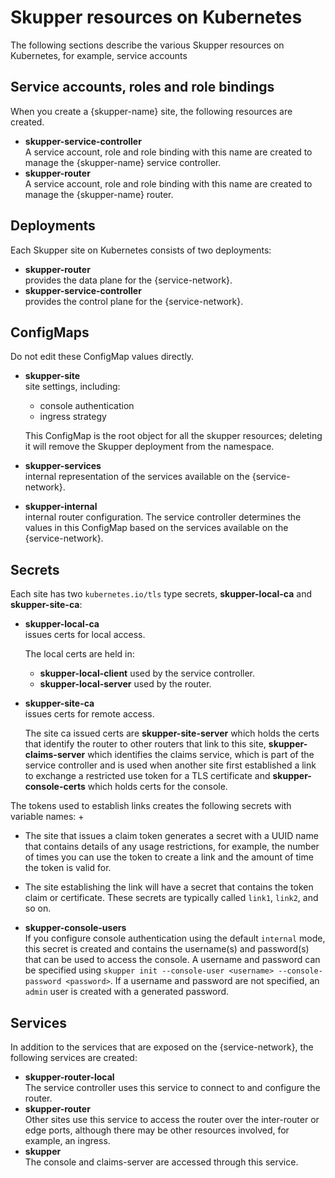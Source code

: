 # Skupper resources on Kubernetes

The following sections describe the various Skupper resources on Kubernetes, for example, service accounts

## Service accounts, roles and role bindings

When you create a {skupper-name} site, the following resources are created.

* **skupper-service-controller**\
A service account, role and role binding with this name are created to manage the {skupper-name} service controller.
* **skupper-router**\
A service account, role and role binding with this name are created to manage the {skupper-name} router.

## Deployments

Each Skupper site on Kubernetes consists of two deployments:

* **skupper-router**\
provides the data plane for the {service-network}.
* **skupper-service-controller**\
provides the control plane for the {service-network}.

## ConfigMaps

Do not edit these ConfigMap values directly.

* **skupper-site**\
site settings, including:

  * console authentication
  * ingress strategy

  This ConfigMap is the root object for all the skupper resources; deleting it will remove the Skupper deployment from the namespace.
* **skupper-services**\
internal representation of the services available on the {service-network}.
* **skupper-internal**\
internal router configuration.
The service controller determines the values in this ConfigMap based on the services available on the {service-network}.

## Secrets

Each site has two `kubernetes.io/tls` type secrets, **skupper-local-ca** and **skupper-site-ca**:

* **skupper-local-ca**\
issues certs for local access. 

  The local certs are held in:  

  * **skupper-local-client** used by the service controller.
  * **skupper-local-server** used by the router.
* **skupper-site-ca**\
issues certs for remote access.

  The site ca issued certs are **skupper-site-server** which holds the certs that identify the router to other routers that link to this site, **skupper-claims-server** which identifies the claims service, which is part of the service controller and is used when another site first established a link to exchange a restricted use token for a TLS certificate and **skupper-console-certs** which holds certs for the console.

The tokens used to establish links creates the following secrets with variable names:
+
* The site that issues a claim token generates a secret with a UUID name that contains details of any usage restrictions, for example, the number of times you can use the token to create a link and the amount of time the token is valid for.
* The site establishing the link will have a secret that contains the token claim or certificate. 
These secrets are typically called `link1`, `link2`, and so on. 

* **skupper-console-users**\
If you configure console authentication using the default `internal` mode, this secret is created and contains the username(s) and password(s) that can be used to access the console. 
A username and password can be specified using `skupper init --console-user <username> --console-password <password>`.
If a username and password are not specified, an `admin` user is created with a generated password.

## Services

In addition to the services that are exposed on the {service-network}, the following services are created:

* **skupper-router-local**\
The service controller uses this service to connect to and configure the router. 
* **skupper-router**\
Other sites use this service to access the router over the inter-router or edge ports, although there may be other resources involved, for example, an ingress. 
* **skupper**\
The console and claims-server are accessed through this service.

